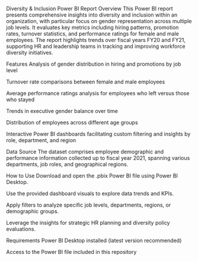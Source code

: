 Diversity & Inclusion Power BI Report
Overview
This Power BI report presents comprehensive insights into diversity and inclusion within an organization, with particular focus on gender representation across multiple job levels. It evaluates key metrics including hiring patterns, promotion rates, turnover statistics, and performance ratings for female and male employees. The report highlights trends over fiscal years FY20 and FY21, supporting HR and leadership teams in tracking and improving workforce diversity initiatives.

Features
Analysis of gender distribution in hiring and promotions by job level

Turnover rate comparisons between female and male employees

Average performance ratings analysis for employees who left versus those who stayed

Trends in executive gender balance over time

Distribution of employees across different age groups

Interactive Power BI dashboards facilitating custom filtering and insights by role, department, and region

Data Source
The dataset comprises employee demographic and performance information collected up to fiscal year 2021, spanning various departments, job roles, and geographical regions.

How to Use
Download and open the .pbix Power BI file using Power BI Desktop.

Use the provided dashboard visuals to explore data trends and KPIs.

Apply filters to analyze specific job levels, departments, regions, or demographic groups.

Leverage the insights for strategic HR planning and diversity policy evaluations.

Requirements
Power BI Desktop installed (latest version recommended)

Access to the Power BI file included in this repository
